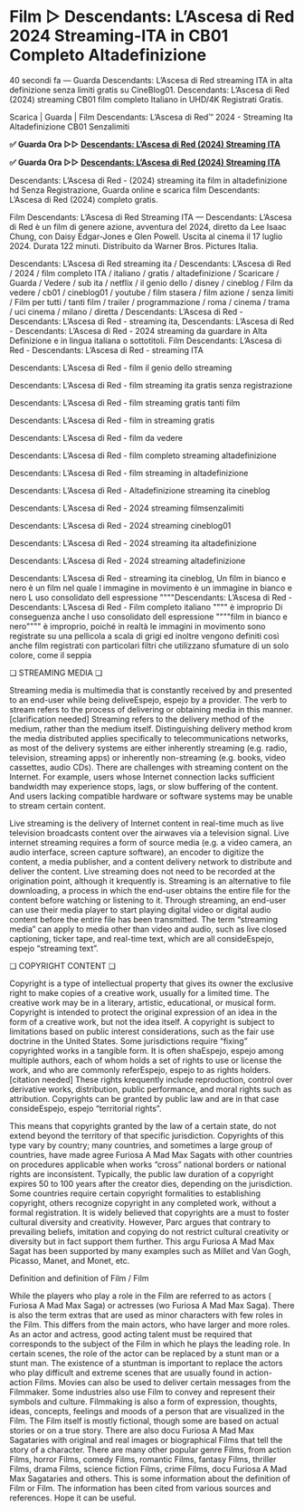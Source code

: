 # Film ▷ Descendants: L’Ascesa di Red 2024 Streaming-ITA in CB01 Completo Altadefinizione

40 secondi fa — Guarda Descendants: L’Ascesa di Red streaming ITA in alta definizione senza limiti gratis su CineBlog01. Descendants: L’Ascesa di Red (2024) streaming CB01 film completo Italiano in UHD/4K Registrati Gratis.

Scarica | Guarda | Film Descendants: L’Ascesa di Red™ 2024 - Streaming Ita Altadefinizione CB01 Senzalimiti

**✅ Guarda Ora ▷▷ [Descendants: L’Ascesa di Red (2024) Streaming ITA](https://is.gd/2sS9mg)** 

**✅ Guarda Ora ▷▷ [Descendants: L’Ascesa di Red (2024) Streaming ITA](https://is.gd/2sS9mg)** 

Descendants: L’Ascesa di Red - (2024) streaming ita film in altadefinizione hd Senza Registrazione, Guarda online e scarica film Descendants: L’Ascesa di Red (2024) completo gratis.

Film Descendants: L’Ascesa di Red Streaming ITA — Descendants: L’Ascesa di Red è un film di genere azione, avventura del 2024, diretto da Lee Isaac Chung, con Daisy Edgar-Jones e Glen Powell. Uscita al cinema il 17 luglio 2024. Durata 122 minuti. Distribuito da Warner Bros. Pictures Italia.

Descendants: L’Ascesa di Red streaming ita / Descendants: L’Ascesa di Red / 2024 / film completo ITA / italiano / gratis / altadefinizione / Scaricare / Guarda / Vedere / sub ita / netflix / il genio dello / disney / cineblog / Film da vedere / cb01 / cineblog01 / youtube / film stasera / film azione / senza limiti / Film per tutti / tanti film / trailer / programmazione / roma / cinema / trama / uci cinema / milano / diretta / Descendants: L’Ascesa di Red - Descendants: L’Ascesa di Red - streaming ita, Descendants: L’Ascesa di Red - Descendants: L’Ascesa di Red - 2024 streaming da guardare in Alta Definizione e in lingua italiana o sottotitoli. Film Descendants: L’Ascesa di Red - Descendants: L’Ascesa di Red - streaming ITA

Descendants: L’Ascesa di Red - film il genio dello streaming

Descendants: L’Ascesa di Red - film streaming ita gratis senza registrazione

Descendants: L’Ascesa di Red - film streaming gratis tanti film

Descendants: L’Ascesa di Red - film in streaming gratis

Descendants: L’Ascesa di Red - film da vedere

Descendants: L’Ascesa di Red - film completo streaming altadefinizione

Descendants: L’Ascesa di Red - film streaming in altadefinizione

Descendants: L’Ascesa di Red - Altadefinizione streaming ita cineblog

Descendants: L’Ascesa di Red - 2024 streaming filmsenzalimiti

Descendants: L’Ascesa di Red - 2024 streaming cineblog01

Descendants: L’Ascesa di Red - 2024 streaming ita altadefinizione

Descendants: L’Ascesa di Red - 2024 streaming altadefinizione

Descendants: L’Ascesa di Red - streaming ita cineblog, Un film in bianco e nero è un film nel quale l immagine in movimento è un immagine in bianco e nero L uso consolidato dell espressione """"Descendants: L’Ascesa di Red - Descendants: L’Ascesa di Red - Film completo italiano """" è improprio Di conseguenza anche l uso consolidato dell espressione """"film in bianco e nero"""" è improprio, poiché in realtà le immagini in movimento sono registrate su una pellicola a scala di grigi ed inoltre vengono definiti così anche film registrati con particolari filtri che utilizzano sfumature di un solo colore, come il seppia

❏ STREAMING MEDIA ❏

Streaming media is multimedia that is constantly received by and presented to an end-user while being deliveEspejo, espejo by a provider. The verb to stream refers to the process of delivering or obtaining media in this manner.[clarification needed] Streaming refers to the delivery method of the medium, rather than the medium itself. Distinguishing delivery method krom the media distributed applies specifically to telecommunications networks, as most of the delivery systems are either inherently streaming (e.g. radio, television, streaming apps) or inherently non-streaming (e.g. books, video cassettes, audio CDs). There are challenges with streaming content on the Internet. For example, users whose Internet connection lacks sufficient bandwidth may experience stops, lags, or slow buffering of the content. And users lacking compatible hardware or software systems may be unable to stream certain content.

Live streaming is the delivery of Internet content in real-time much as live television broadcasts content over the airwaves via a television signal. Live internet streaming requires a form of source media (e.g. a video camera, an audio interface, screen capture software), an encoder to digitize the content, a media publisher, and a content delivery network to distribute and deliver the content. Live streaming does not need to be recorded at the origination point, although it krequently is. Streaming is an alternative to file downloading, a process in which the end-user obtains the entire file for the content before watching or listening to it. Through streaming, an end-user can use their media player to start playing digital video or digital audio content before the entire file has been transmitted. The term “streaming media” can apply to media other than video and audio, such as live closed captioning, ticker tape, and real-time text, which are all consideEspejo, espejo “streaming text”.

❏ COPYRIGHT CONTENT ❏

Copyright is a type of intellectual property that gives its owner the exclusive right to make copies of a creative work, usually for a limited time. The creative work may be in a literary, artistic, educational, or musical form. Copyright is intended to protect the original expression of an idea in the form of a creative work, but not the idea itself. A copyright is subject to limitations based on public interest considerations, such as the fair use doctrine in the United States. Some jurisdictions require “fixing” copyrighted works in a tangible form. It is often shaEspejo, espejo among multiple authors, each of whom holds a set of rights to use or license the work, and who are commonly referEspejo, espejo to as rights holders.[citation needed] These rights krequently include reproduction, control over derivative works, distribution, public performance, and moral rights such as attribution. Copyrights can be granted by public law and are in that case consideEspejo, espejo “territorial rights”.

This means that copyrights granted by the law of a certain state, do not extend beyond the territory of that specific jurisdiction. Copyrights of this type vary by country; many countries, and sometimes a large group of countries, have made agree Furiosa A Mad Max Sagats with other countries on procedures applicable when works “cross” national borders or national rights are inconsistent. Typically, the public law duration of a copyright expires 50 to 100 years after the creator dies, depending on the jurisdiction. Some countries require certain copyright formalities to establishing copyright, others recognize copyright in any completed work, without a formal registration. It is widely believed that copyrights are a must to foster cultural diversity and creativity. However, Parc argues that contrary to prevailing beliefs, imitation and copying do not restrict cultural creativity or diversity but in fact support them further. This argu Furiosa A Mad Max Sagat has been supported by many examples such as Millet and Van Gogh, Picasso, Manet, and Monet, etc.

Definition and definition of Film / Film

While the players who play a role in the Film are referred to as actors ( Furiosa A Mad Max Saga) or actresses (wo Furiosa A Mad Max Saga). There is also the term extras that are used as minor characters with few roles in the Film. This differs from the main actors, who have larger and more roles. As an actor and actress, good acting talent must be required that corresponds to the subject of the Film in which he plays the leading role. In certain scenes, the role of the actor can be replaced by a stunt man or a stunt man. The existence of a stuntman is important to replace the actors who play difficult and extreme scenes that are usually found in action-action Films. Movies can also be used to deliver certain messages from the Filmmaker. Some industries also use Film to convey and represent their symbols and culture. Filmmaking is also a form of expression, thoughts, ideas, concepts, feelings and moods of a person that are visualized in the Film. The Film itself is mostly fictional, though some are based on actual stories or on a true story. There are also docu Furiosa A Mad Max Sagataries with original and real images or biographical Films that tell the story of a character. There are many other popular genre Films, from action Films, horror Films, comedy Films, romantic Films, fantasy Films, thriller Films, drama Films, science fiction Films, crime Films, docu Furiosa A Mad Max Sagataries and others. This is some information about the definition of Film or Film. The information has been cited from various sources and references. Hope it can be useful.
